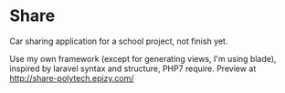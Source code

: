 # Share
Car sharing application for a school project, not finish yet.

Use my own framework (except for generating views, I'm using blade), inspired by laravel syntax and structure, PHP7 require. Preview at http://share-polytech.epizy.com/
